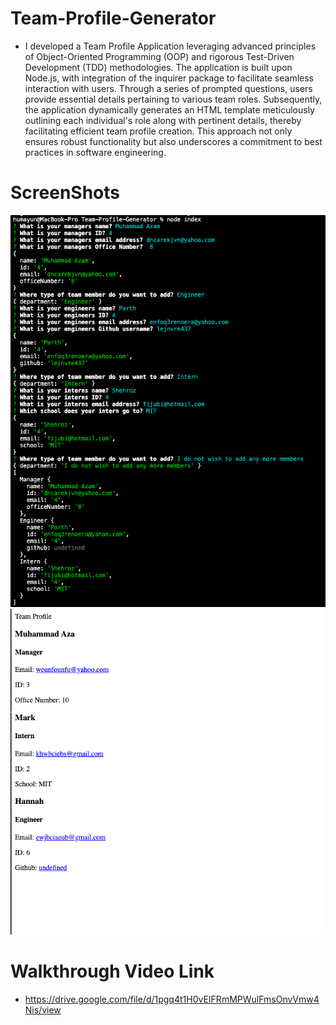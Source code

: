 # Team-Profile-Generator

* I developed a Team Profile Application leveraging advanced principles of Object-Oriented Programming (OOP) and rigorous Test-Driven Development (TDD) methodologies. The application is built upon Node.js, with integration of the inquirer package to facilitate seamless interaction with users. Through a series of prompted questions, users provide essential details pertaining to various team roles. Subsequently, the application dynamically generates an HTML template meticulously outlining each individual's role along with pertinent details, thereby facilitating efficient team profile creation. This approach not only ensures robust functionality but also underscores a commitment to best practices in software engineering.


# ScreenShots

![Getting Started](./images/Screen%20Shot%202022-07-18%20at%202.27.23%20PM.png)
![Getting Started](./images/Screen%20Shot%202022-07-18%20at%202.51.20%20PM.png)

# Walkthrough Video Link

* https://drive.google.com/file/d/1pgq4t1H0vEIFRmMPWulFmsOnvVmw4Nis/view
